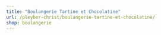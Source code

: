 ```yaml
---
title: "Boulangerie Tartine et Chocolatine"
url: /pleyber-christ/boulangerie-tartine-et-chocolatine/
shop: boulangerie
---
```

